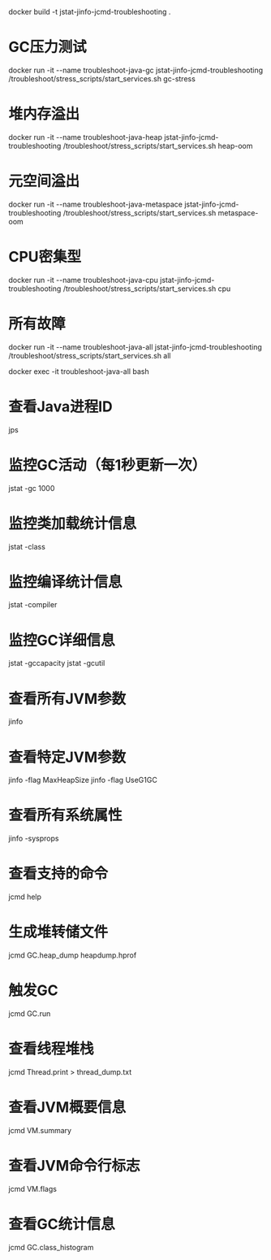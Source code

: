 docker build -t jstat-jinfo-jcmd-troubleshooting .

# GC压力测试
docker run -it --name troubleshoot-java-gc jstat-jinfo-jcmd-troubleshooting /troubleshoot/stress_scripts/start_services.sh gc-stress

# 堆内存溢出
docker run -it --name troubleshoot-java-heap jstat-jinfo-jcmd-troubleshooting /troubleshoot/stress_scripts/start_services.sh heap-oom

# 元空间溢出
docker run -it --name troubleshoot-java-metaspace jstat-jinfo-jcmd-troubleshooting /troubleshoot/stress_scripts/start_services.sh metaspace-oom

# CPU密集型
docker run -it --name troubleshoot-java-cpu jstat-jinfo-jcmd-troubleshooting /troubleshoot/stress_scripts/start_services.sh cpu

# 所有故障
docker run -it --name troubleshoot-java-all jstat-jinfo-jcmd-troubleshooting /troubleshoot/stress_scripts/start_services.sh all

docker exec -it troubleshoot-java-all bash


# 查看Java进程ID
jps

# 监控GC活动（每1秒更新一次）
jstat -gc <PID> 1000

# 监控类加载统计信息
jstat -class <PID>

# 监控编译统计信息
jstat -compiler <PID>

# 监控GC详细信息
jstat -gccapacity <PID>
jstat -gcutil <PID>


# 查看所有JVM参数
jinfo <PID>

# 查看特定JVM参数
jinfo -flag MaxHeapSize <PID>
jinfo -flag UseG1GC <PID>

# 查看所有系统属性
jinfo -sysprops <PID>


# 查看支持的命令
jcmd <PID> help

# 生成堆转储文件
jcmd <PID> GC.heap_dump heapdump.hprof

# 触发GC
jcmd <PID> GC.run

# 查看线程堆栈
jcmd <PID> Thread.print > thread_dump.txt

# 查看JVM概要信息
jcmd <PID> VM.summary

# 查看JVM命令行标志
jcmd <PID> VM.flags

# 查看GC统计信息
jcmd <PID> GC.class_histogram

